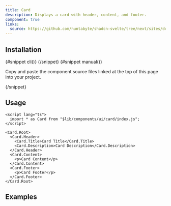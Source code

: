 ```yaml
---
title: Card
description: Displays a card with header, content, and footer.
component: true
links:
  source: https://github.com/huntabyte/shadcn-svelte/tree/next/sites/docs/src/lib/registry/ui/card
---
```


<script>
	import ComponentPreview from "$lib/components/component-preview.svelte";
	import PMAddComp from "$lib/components/pm-add-comp.svelte";
	import PMInstall from "$lib/components/pm-install.svelte";
	import Steps from "$lib/components/steps.svelte";
	import Step from "$lib/components/step.svelte";
	import InstallTabs from "$lib/components/install-tabs.svelte";
</script>

<ComponentPreview name="card-demo">

<div></div>

</ComponentPreview>

## Installation

<InstallTabs>
{#snippet cli()}
<PMAddComp name="card" />
{/snippet}
{#snippet manual()}
<Steps>

<Step>

Copy and paste the component source files linked at the top of this page into your project.

</Step>

</Steps>
{/snippet}
</InstallTabs>

## Usage

```svelte
<script lang="ts">
  import * as Card from "$lib/components/ui/card/index.js";
</script>

<Card.Root>
  <Card.Header>
    <Card.Title>Card Title</Card.Title>
    <Card.Description>Card Description</Card.Description>
  </Card.Header>
  <Card.Content>
    <p>Card Content</p>
  </Card.Content>
  <Card.Footer>
    <p>Card Footer</p>
  </Card.Footer>
</Card.Root>
```

## Examples

<ComponentPreview name="card-demo">

<div></div>

</ComponentPreview>
